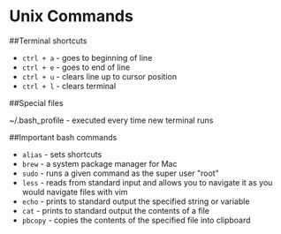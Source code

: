 # Unix Commands

##Terminal shortcuts

* `ctrl + a` - goes to beginning of line  
* `ctrl + e` - goes to end of line  
* `ctrl + u` - clears line up to cursor position  
* `ctrl + l` - clears terminal  

##Special files

~/.bash_profile - executed every time new terminal runs

##Important bash commands

* `alias` - sets shortcuts  
* `brew` - a system package manager for Mac  
* `sudo` - runs a given command as the super user "root"  
* `less` -  reads from standard input and allows you to navigate it as you would navigate files with vim  
* `echo` - prints to standard output the specified string or variable  
* `cat` - prints to standard output the contents of a file  
* `pbcopy` - copies the contents of the specified file into clipboard  
